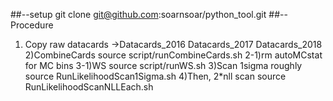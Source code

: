 ##--setup
git clone git@github.com:soarnsoar/python_tool.git
##--Procedure
1) Copy raw datacards
->Datacards_2016 Datacards_2017 Datacards_2018
2)CombineCards
source script/runCombineCards.sh
2-1)rm autoMCstat for MC bins
3-1)WS
source script/runWS.sh
3)Scan 1sigma roughly
source RunLikelihoodScan1Sigma.sh
4)Then, 2*nll scan
source RunLikelihoodScanNLLEach.sh